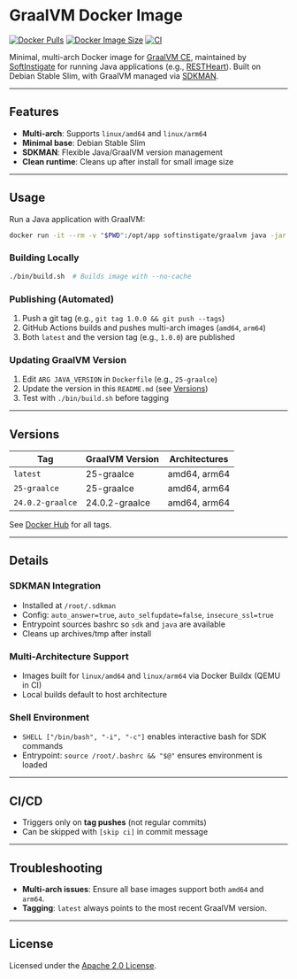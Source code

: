 
# GraalVM Docker Image

[![Docker Pulls](https://img.shields.io/docker/pulls/softinstigate/graalvm)](https://hub.docker.com/r/softinstigate/graalvm)
[![Docker Image Size](https://img.shields.io/docker/image-size/softinstigate/graalvm/latest)](https://hub.docker.com/r/softinstigate/graalvm)
[![CI](https://github.com/SoftInstigate/graalvm-docker/actions/workflows/docker-image.yml/badge.svg)](https://github.com/SoftInstigate/graalvm-docker/actions/workflows/docker-image.yml)

Minimal, multi-arch Docker image for [GraalVM CE](https://graalvm.org), maintained by [SoftInstigate](https://softinstigate.com) for running Java applications (e.g., [RESTHeart](https://restheart.org)). Built on Debian Stable Slim, with GraalVM managed via [SDKMAN](https://sdkman.io).

---

## Features

- **Multi-arch**: Supports `linux/amd64` and `linux/arm64`
- **Minimal base**: Debian Stable Slim
- **SDKMAN**: Flexible Java/GraalVM version management
- **Clean runtime**: Cleans up after install for small image size

---

## Usage

Run a Java application with GraalVM:

```sh
docker run -it --rm -v "$PWD":/opt/app softinstigate/graalvm java -jar /opt/app/myapp.jar
```

### Building Locally

```sh
./bin/build.sh  # Builds image with --no-cache
```

### Publishing (Automated)

1. Push a git tag (e.g., `git tag 1.0.0 && git push --tags`)
2. GitHub Actions builds and pushes multi-arch images (`amd64`, `arm64`)
3. Both `latest` and the version tag (e.g., `1.0.0`) are published

### Updating GraalVM Version

1. Edit `ARG JAVA_VERSION` in `Dockerfile` (e.g., `25-graalce`)
2. Update the version in this `README.md` (see [Versions](#versions))
3. Test with `./bin/build.sh` before tagging

---

## Versions

| Tag                | GraalVM Version   | Architectures         |
|--------------------|------------------|----------------------|
| `latest`           | 25-graalce       | amd64, arm64         |
| `25-graalce`       | 25-graalce       | amd64, arm64         |
| `24.0.2-graalce`   | 24.0.2-graalce   | amd64, arm64         |

See [Docker Hub](https://hub.docker.com/r/softinstigate/graalvm/tags) for all tags.

---

## Details

### SDKMAN Integration

- Installed at `/root/.sdkman`
- Config: `auto_answer=true`, `auto_selfupdate=false`, `insecure_ssl=true`
- Entrypoint sources bashrc so `sdk` and `java` are available
- Cleans up archives/tmp after install

### Multi-Architecture Support

- Images built for `linux/amd64` and `linux/arm64` via Docker Buildx (QEMU in CI)
- Local builds default to host architecture

### Shell Environment

- `SHELL ["/bin/bash", "-i", "-c"]` enables interactive bash for SDK commands
- Entrypoint: `source /root/.bashrc && "$@"` ensures environment is loaded

---

## CI/CD

- Triggers only on **tag pushes** (not regular commits)
- Can be skipped with `[skip ci]` in commit message

---

## Troubleshooting

- **Multi-arch issues**: Ensure all base images support both `amd64` and `arm64`.
- **Tagging**: `latest` always points to the most recent GraalVM version.

---

## License

Licensed under the [Apache 2.0 License](LICENSE).
